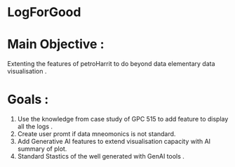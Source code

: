 # LogForGood
# Main Objective : 
Extenting the features of petroHarrit to do beyond data elementary data visualisation .
# Goals :
1. Use the knowledge from case study of GPC 515 to add feature to display all the logs .
2. Create user promt if data mneomonics is not standard.
3. Add Generative AI features to extend visualisation capacity with AI summary of plot.
4. Standard Stastics of the well generated with GenAI tools .
   
